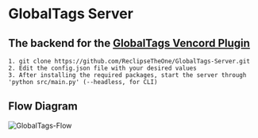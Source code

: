 # GlobalTags Server
## The backend for the [GlobalTags Vencord Plugin](https://github.com/ReclipseTheOne/GlobalTags-Plugin)

```
1. git clone https://github.com/ReclipseTheOne/GlobalTags-Server.git
2. Edit the config.json file with your desired values
3. After installing the required packages, start the server through 'python src/main.py' (--headless, for CLI)
```

## Flow Diagram

![GlobalTags-Flow](https://github.com/user-attachments/assets/a1f854f7-14bf-4fc9-a5e0-f13281b597c7)
